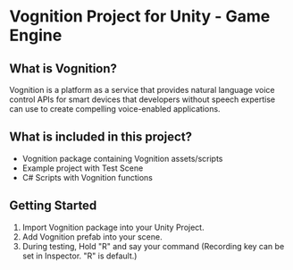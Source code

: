 Vognition Project for Unity - Game Engine
=========================================

## What is Vognition?

Vognition is a platform as a service that provides natural language voice control APIs for smart devices that developers without speech expertise can use to create compelling voice-enabled applications.

## What is included in this project?

* Vognition package containing Vognition assets/scripts 
* Example project with Test Scene
* C# Scripts with Vognition functions

## Getting Started

1. Import Vognition package into your Unity Project.
2. Add Vognition prefab into your scene.
3. During testing, Hold "R" and say your command (Recording key can be set in Inspector. "R" is default.)
